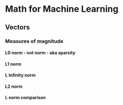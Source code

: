 # Math for Machine Learning

## Vectors

### Measures of magnitude

#### L0 norm - not norm - aka sparsity

#### L1 norm

#### L Infinity norm

#### L2 norm

#### L norm comparison


